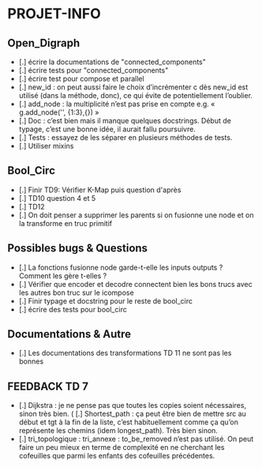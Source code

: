 # PROJET-INFO

## Open_Digraph

- [.] écrire la documentations de "connected_components"
- [.] écrire tests pour "connected_components"
- [.] écrire test pour compose et parallel
- [.] new_id : on peut aussi faire le choix d’incrémenter c dès new_id est
utilisé (dans la méthode, donc), ce qui évite de potentiellement l’oublier.
- [.] add_node : la multiplicité n’est pas prise en compte e.g.
« g.add_node('', {1:3},{}) »
- [.] Doc : c’est bien mais il manque quelques docstrings. Début de typage, c’est une bonne idée, il aurait fallu poursuivre.
- [.] Tests : essayez de les séparer en plusieurs méthodes de tests.
- [.] Utiliser mixins

## Bool_Circ

- [.] Finir TD9: Vérifier K-Map puis question d'après
- [.] TD10 question 4 et 5
- [.] TD12
- [.] On doit penser a supprimer les parents si on fusionne une node et on la transforme en truc primitif

## Possibles bugs & Questions

- [.] La fonctions fusionne node garde-t-elle les inputs outputs ? Comment les gère t-elles ?
- [.] Vérifier que encoder et decodre connectent bien les bons trucs avec les autres bon truc sur le icompose
- [.] Finir typage et docstring pour le reste de bool_circ
- [.] écrire des tests pour bool_circ

## Documentations & Autre

- [.] Les documentations des transformations TD 11 ne sont pas les bonnes

## FEEDBACK TD 7

- [.] Dijkstra : je ne pense pas que toutes les copies soient nécessaires, sinon très bien.
( [.] Shortest_path : ça peut être bien de mettre src au début et tgt à la fin de la liste, c’est habituellement comme ça qu’on représente les chemins
(idem longest_path). Très bien sinon.
- [.] tri_topologique : tri_annexe : to_be_removed n’est pas utilisé. On peut faire un peu mieux en terme de complexité en ne cherchant les cofeuilles
que parmi les enfants des cofeuilles précédentes.
  
